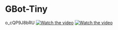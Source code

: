 # GBot-Tiny
o_cQP9J8bRU
[![Watch the video](https://img.youtube.com/vi/o_cQP9J8bRU/maxresdefault.jpg)](https://youtu.be/o_cQP9J8bRU)
[![Watch the video](https://img.youtube.com/vi/k84ngZqgeWA/maxresdefault.jpg)](https://youtu.be/k84ngZqgeWA)
